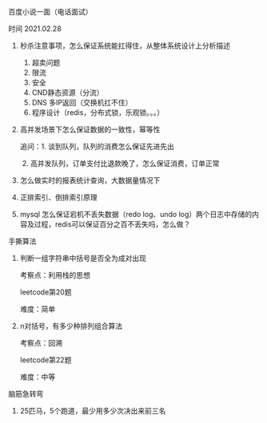 百度小说一面（电话面试）

时间 2021.02.28

1. 秒杀注意事项，怎么保证系统能扛得住，从整体系统设计上分析描述
      1. 超卖问题
      2. 限流
      3. 安全
      4. CND静态资源（分流）
      5. DNS 多IP返回（交换机扛不住）
      6. 程序设计（redis，分布式锁，乐观锁。。。）
      
2. 高并发场景下怎么保证数据的一致性，幂等性

      追问：1. 谈到队列，队列的消费怎么保证先进先出

      ​			2. 高并发队列，订单支付比退款晚了，怎么保证消费，订单正常

3. 怎么做实时的报表统计查询，大数据量情况下

4. 正排索引、倒排索引原理

5. mysql 怎么保证宕机不丢失数据（redo log、undo log）两个日志中存储的内容及过程，redis可以保证百分之百不丢失吗，怎么做？

手撕算法

1. 判断一组字符串中括号是否全为成对出现

      考察点：利用栈的思想

      leetcode第20题

      难度：简单

2. n对括号，有多少种排列组合算法

      考察点：回溯

      leetcode第22题

      难度：中等

脑筋急转弯

1. 25匹马，5个跑道，最少用多少次决出来前三名